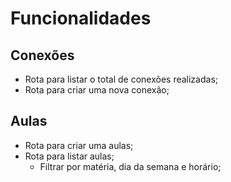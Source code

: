 # Funcionalidades

## Conexões 

- Rota para listar o total de conexões realizadas;
- Rota para criar uma nova conexão;

## Aulas

- Rota para criar uma aulas;
- Rota para listar aulas;
  - Filtrar por matéria, dia da semana e horário;